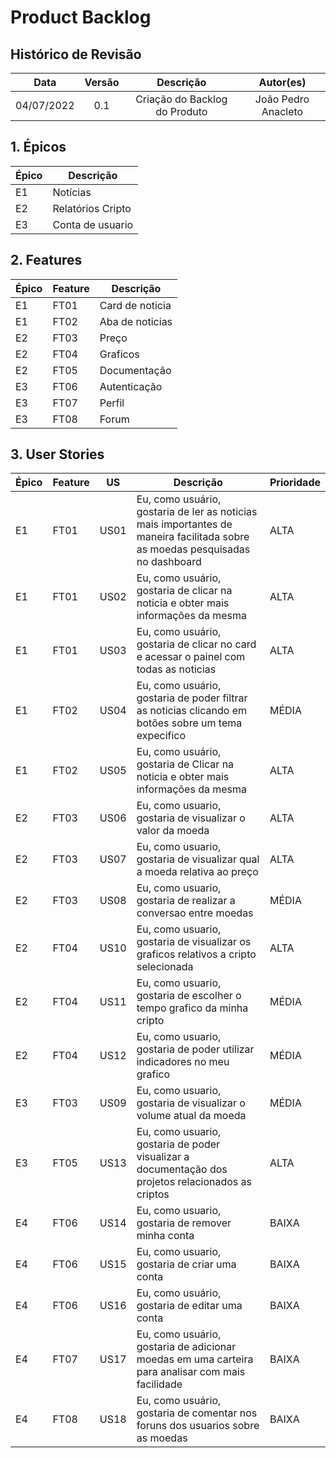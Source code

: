 # Product Backlog

## Histórico de Revisão

|    Data    |  Versão  |        Descrição       |          Autor(es)          |
|:----------:|:--------:|:----------------------:|:---------------------------:|
| 04/07/2022 |   0.1    | Criação do Backlog do Produto  |   João Pedro Anacleto |

## 1. Épicos
Épico|Descrição
-|-
E1|Notícias
E2|Relatórios Cripto
E3|Conta de usuario

## 2. Features
Épico|Feature|Descrição
-|-|-
E1|FT01|Card de noticia
E1|FT02|Aba de noticias
E2|FT03|Preço
E2|FT04|Graficos
E2|FT05|Documentação
E3|FT06|Autenticação
E3|FT07|Perfil
E3|FT08|Forum


## 3. User Stories
Épico|Feature|US|Descrição|Prioridade
-|-|-|-|-
E1|FT01|US01|Eu, como usuário, gostaria de ler as noticias mais importantes de maneira facilitada sobre as moedas pesquisadas no dashboard|ALTA
E1|FT01|US02|Eu, como usuário, gostaria de clicar na noticia e obter mais informações da mesma|ALTA
E1|FT01|US03|Eu, como usuário, gostaria de clicar no card e acessar o painel com todas as noticias|ALTA
E1|FT02|US04|Eu, como usuário, gostaria de poder filtrar as noticias clicando em botões sobre um tema expecifico|MÉDIA
E1|FT02|US05|Eu, como usuário, gostaria de Clicar na noticia e obter mais informações da mesma|ALTA
E2|FT03|US06|Eu, como usuario, gostaria de visualizar o valor da moeda|ALTA
E2|FT03|US07|Eu, como usuario, gostaria de visualizar qual a moeda relativa ao preço|ALTA
E2|FT03|US08|Eu, como usuario, gostaria de realizar a conversao entre moedas|MÉDIA
E2|FT04|US10|Eu, como usuario, gostaria de visualizar os graficos relativos a cripto selecionada|ALTA
E2|FT04|US11|Eu, como usuario, gostaria de escolher o tempo grafico da minha cripto|MÉDIA
E2|FT04|US12|Eu, como usuario, gostaria de poder utilizar indicadores no meu grafico|MÉDIA
E3|FT03|US09|Eu, como usuario, gostaria de visualizar o volume atual da moeda|MÉDIA
E3|FT05|US13|Eu, como usuario, gostaria de poder visualizar a documentação dos projetos relacionados as criptos|ALTA
E4|FT06|US14|Eu, como usuario, gostaria de remover minha conta |BAIXA
E4|FT06|US15|Eu, como usuario, gostaria de criar uma conta|BAIXA
E4|FT06|US16|Eu, como usuário, gostaria de editar uma conta|BAIXA
E4|FT07|US17|Eu, como usuário, gostaria de adicionar moedas em uma carteira para analisar com mais facilidade|BAIXA
E4|FT08|US18|Eu, como usuário, gostaria de comentar nos foruns dos usuarios sobre as moedas|BAIXA
